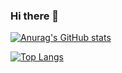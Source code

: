 ### Hi there 👋
[![Anurag's GitHub stats](https://github-readme-stats.vercel.app/api?username=nagaihiroki-git)](https://github.com/anuraghazra/github-readme-stats)

[![Top Langs](https://github-readme-stats.vercel.app/api/top-langs/?username=nagaihiroki-git
)](https://github.com/anuraghazra/github-readme-stats)
<!--
**nagaihiroki-git/nagaihiroki-git** is a ✨ _special_ ✨ repository because its `README.md` (this file) appears on your GitHub profile.

Here are some ideas to get you started:

- 🔭 I’m currently working on ...
- 🌱 I’m currently learning ...
- 👯 I’m looking to collaborate on ...
- 🤔 I’m looking for help with ...
- 💬 Ask me about ...
- 📫 How to reach me: ...
- 😄 Pronouns: ...
- ⚡ Fun fact: ...
-->

